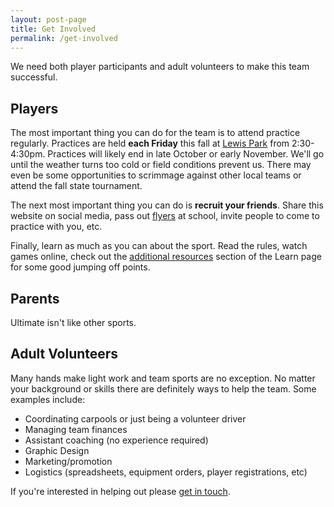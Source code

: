 ```yaml
---
layout: post-page
title: Get Involved
permalink: /get-involved
---
```


We need both player participants and adult volunteers to make this team successful. 

## Players

The most important thing you can do for the team is to attend practice regularly. Practices are held **each Friday** this fall at [Lewis Park](https://goo.gl/maps/ZRvMYVk1CETT7AKm8) from 2:30-4:30pm. Practices will likely end in late October or early November. We'll go until the weather turns too cold or field conditions prevent us. There may even be some opportunities to scrimmage against other local teams or attend the fall state tournament.

The next most important thing you can do is **recruit your friends**. Share this website on social media, pass out [flyers]() at school, invite people to come to practice with you, etc.

Finally, learn as much as you can about the sport. Read the rules, watch games online, check out the [additional resources](/learn#additional-resources) section of the Learn page for some good jumping off points.

## Parents

Ultimate isn't like other sports. 

## Adult Volunteers

Many hands make light work and team sports are no exception. No matter your background or skills there are definitely ways to help the team. Some examples include:

* Coordinating carpools or just being a volunteer driver
* Managing team finances
* Assistant coaching (no experience required)
* Graphic Design
* Marketing/promotion
* Logistics (spreadsheets, equipment orders, player registrations, etc)

If you're interested in helping out please [get in touch](mailto:lee@outerim.com).